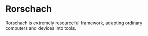 Rorschach
=========

Rorschach is extremely resourceful framework, adapting ordinary computers and devices into tools. 
